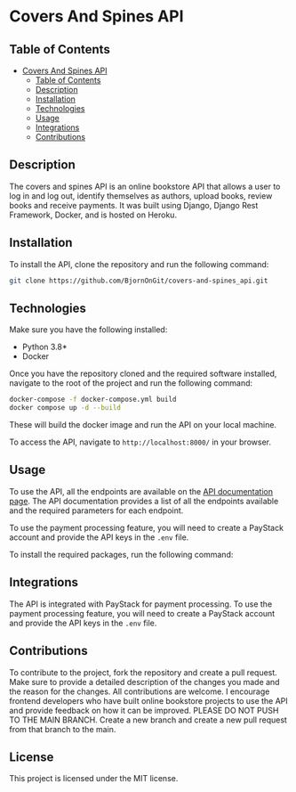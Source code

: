 # Covers And Spines API

## Table of Contents

- [Covers And Spines API](#covers-and-spines-api)
  - [Table of Contents](#table-of-contents)
  - [Description](#description)
  - [Installation](#installation)
  - [Technologies](#technologies)
  - [Usage](#usage)
  - [Integrations](#integrations)
  - [Contributions](#contributions)

## Description

The covers and spines API is an online bookstore API that allows a user to log in and log out, identify themselves as authors, upload books, review books and receive payments.
It was built using Django, Django Rest Framework, Docker, and is hosted on Heroku.

## Installation

To install the API, clone the repository and run the following command:

```bash
git clone https://github.com/BjornOnGit/covers-and-spines_api.git
```

## Technologies

Make sure you have the following installed:

- Python 3.8*
- Docker

Once you have the repository cloned and the required software installed, navigate to the root of the project and run the following command:

```bash
docker-compose -f docker-compose.yml build
docker compose up -d --build
```

These will build the docker image and run the API on your local machine.

To access the API, navigate to `http://localhost:8000/` in your browser.

## Usage

To use the API, all the endpoints are available on the [API documentation page](https://documenter.getpostman.com/view/27448500/2sA3BgAais). The API documentation provides a list of all the endpoints available and the required parameters for each endpoint.

To use the payment processing feature, you will need to create a PayStack account and provide the API keys in the `.env` file.

To install the required packages, run the following command:

## Integrations

The API is integrated with PayStack for payment processing. To use the payment processing feature, you will need to create a PayStack account and provide the API keys in the `.env` file.

## Contributions

To contribute to the project, fork the repository and create a pull request. Make sure to provide a detailed description of the changes you made and the reason for the changes. All contributions are welcome. I encourage frontend developers who have built online bookstore projects to use the API and provide feedback on how it can be improved.
PLEASE DO NOT PUSH TO THE MAIN BRANCH. Create a new branch and create a new pull request from that branch to the main.

## License

This project is licensed under the MIT license.

